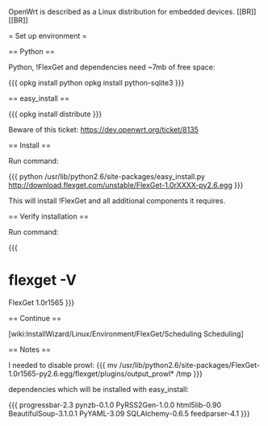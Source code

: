 OpenWrt is described as a Linux distribution for embedded devices.
[[BR]]
[[BR]]

= Set up environment =

== Python ==

Python, !FlexGet and dependencies need ~7mb of free space:

{{{
opkg install python
opkg install python-sqlite3
}}}

== easy_install ==

{{{
opkg install distribute
}}}

Beware of this ticket: https://dev.openwrt.org/ticket/8135

== Install ==

Run command:

{{{
python /usr/lib/python2.6/site-packages/easy_install.py http://download.flexget.com/unstable/FlexGet-1.0rXXXX-py2.6.egg
}}}

This will install !FlexGet and all additional components it requires.

== Verify installation ==

Run command:

{{{
# flexget -V
FlexGet 1.0r1565
}}}

== Continue ==

[wiki:InstallWizard/Linux/Environment/FlexGet/Scheduling Scheduling]

== Notes ==

I needed to disable prowl:
{{{
mv /usr/lib/python2.6/site-packages/FlexGet-1.0r1565-py2.6.egg/flexget/plugins/output_prowl* /tmp
}}}

dependencies which will be installed with easy_install:

{{{
progressbar-2.3
pynzb-0.1.0
PyRSS2Gen-1.0.0
html5lib-0.90
BeautifulSoup-3.1.0.1
PyYAML-3.09
SQLAlchemy-0.6.5
feedparser-4.1
}}}

